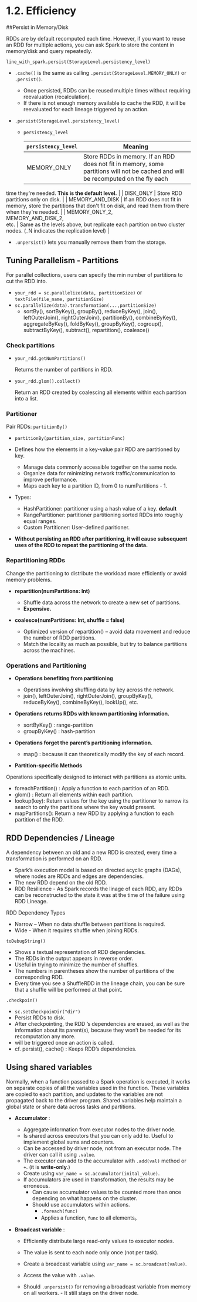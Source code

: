 # 1.2. Efficiency

##Persist in Memory/Disk

RDDs are by default recomputed each time. However, if you want to reuse an RDD for multiple actions, you can ask Spark to store the content in memory/disk and query repeatedly. 

`line_with_spark.persist(StorageLevel.persistency_level) `

* `.cache()` is the same as calling `.persist(StorageLevel.MEMORY_ONLY)` or `.persist()`. 

  - Once persisted, RDDs can be reused multiple times without requiring reevaluation (recalculation). 
  - If there is not enough memory available to cache the RDD, it will be reevaluated for each lineage triggered by an action. 

* `.persist(StorageLevel.persistency_level)` 

  * `persistency_level`

    | `persistency_level`                                   | Meaning                                                      |
    | ------------------------------------------------ | ------------------------------------------------------------ |
    | MEMORY_ONLY                                      | Store RDDs in memory. If an RDD does not fit in memory, some partitions will not be cached and will be recomputed on the fly each
time they're needed. **This is the default level.** |
    | DISK_ONLY                                        | Store RDD partitions only on disk.                           |
    | MEMORY_AND_DISK                                  | If an RDD does not fit in memory, store the partitions that don't fit on disk, and read them from there when they're needed. |
    | MEMORY_ONLY_2,<br />MEMORY_AND_DISK_2,<br />etc. | Same as the levels above, but replicate each partition on two cluster nodes. (_N indicates the replication level) |

* `.unpersist()` lets you manually remove them from the storage. 

## Tuning Parallelism - Partitions

For parallel collections, users can specify the min number of partitions to cut the RDD into.

* `your_rdd = sc.parallelize(data, partitionSize)` or `textFile(file_name, partitionSize)`
* `sc.parallelize(data).transformation(...,partitionSize)`
  * sortBy(), sortByKey(), groupBy(), reduceByKey(), join(), leftOuterJoin(), rightOuterJoin(), partitionBy(), combineByKey(), aggregateByKey(), foldByKey(), groupByKey(), cogroup(), subtractByKey(), subtract(), repartition(), coalesce() 

### Check partitions

* `your_rdd.getNumPartitions()`

  Returns the number of partitions in RDD.

* `your_rdd.glom().collect()`

  Return an RDD created by coalescing all elements within each partition into a list.

### Partitioner

Pair RDDs: `partitionBy()`

* `partitionBy(partition_size, partitionFunc)`

* Defines how the elements in a key-value pair RDD are partitioned by key. 
  * Manage data commonly accessible together on the same node.
  * Organize data for minimizing network traffic/communication to improve performance.
  * Maps each key to a partition ID, from 0 to numPartitions - 1. 
* Types:
  * HashPartitioner: partitioner using a hash value of a key. **default**
  * RangePartitioner: partitioner partitioning sorted RDDs into roughly equal ranges.
  * Custom Partitioner: User-defined paritioner.
* **Without persisting an RDD after partitioning, it will cause subsequent uses of the RDD to repeat the partitioning of the data.**

### Repartitioning RDDs

Change the partitioning to distribute the workload more efficiently or avoid memory problems. 

* **repartition(numPartitions: Int)**
  * Shuffle data across the network to create a new set of partitions.
  * **Expensive.** 

* **coalesce(numPartitions: Int, shuffle = false)**
  * Optimized version of repartition() – avoid data movement and reduce the number of RDD partitions.
  * Match the locality as much as possible, but try to balance partitions across the machines. 

### Operations and Partitioning

* **Operations benefiting from partitioning**
  * Operations involving shuffling data by key across the network. 
  * join(), leftOuterJoin(), rightOuterJoin(), groupByKey(), reduceByKey(), combineByKey(), lookUp(), etc. 

* **Operations returns RDDs with known partitioning information.**
  * sortByKey() : range-partition
  * groupByKey() : hash-partition 

* **Operations forget the parent’s partitioning information.**
  * map() : because it can theoretically modify the key of each record. 

*  **Partition-specific Methods**

  Operations specifically designed to interact with partitions as atomic units. 

  * foreachPartition() : Apply a function to each partition of an RDD. 
  * glom() : Return all elements within each partition. 
  * lookup(key): Return values for the key using the partitioner to narrow its search to only the partitions where the key would present. 
  * mapPartitions(): Return a new RDD by applying a function to each partition of the RDD. 

## RDD Dependencies / Lineage

A dependency between an old and a new RDD is created, every time a transformation is performed on an RDD. 

- Spark’s execution model is based on directed acyclic graphs (DAGs), where nodes are RDDs and edges are dependencies.
- The new RDD depend on the old RDD. 
- RDD Resilience - As Spark records the linage of each RDD, any RDDs can be reconstructed to the state it was at the time of the failure using RDD Lineage. 

RDD Dependency Types

* Narrow – When no data shuffle between partitions is required.
* Wide - When it requires shuffle when joining RDDs.

`toDebugString()`

* Shows a textual representation of RDD dependencies.
* The RDDs in the output appears in reverse order.
* Useful in trying to minimize the number of shuffles. 
* The numbers in parentheses show the number of partitions of the corresponding RDD. 
* Every time you see a ShuffleRDD in the lineage chain, you can be sure that a shuffle will be performed at that point. 

`.checkpoin()`

* `sc.setCheckpoinDir("dir")`
* Persist RDDs to disk.
* After checkpointing, the RDD ’s dependencies are erased, as well as the information about its parent(s), because they won’t be needed for its recomputation any more. 
* will be triggered once an action is called.
* cf. persist(), cache() : Keeps RDD’s dependencies. 

## Using shared variables

Normally, when a function passed to a Spark operation is executed, it works on separate copies of all the variables used in the function. These variables are copied to each partition, and updates to the variables are not propagated back to the driver program. 
Shared variables help maintain a global state or share data across tasks and partitions. 

* **Accumulator** :

  * Aggregate information from executor nodes to the driver node. 
  * Is shared across executors that you can only add to. Useful to implement global sums and counters. 
  * Can be accessed by driver node, not from an executor node. The driver can call it using `.value`. 
  * The executor can add to the accumulator with `.add(val)` method or `+`. (it is **write-only**.) 
  * Create using `var_name = sc.accumulator(inital_value)`. 
  * If accumulators are used in transformation, the results may be erroneous. 
    * Can cause accumulator values to be counted more than once depending on what happens on the cluster. 
    * Should use accumulators within actions.
      * `.foreach(func)` 
      * Applies a function, `func` to all elements。

* **Broadcast variable** :

  * Efficiently distribute large read-only values to executor nodes. 

  * The value is sent to each node only once (not per task).

  * Create a broadcast variable using `var_name = sc.broadcast(value)`.

  * Access the value with `.value`. 

  * Should `.unpersist()` for removing a broadcast variable from memory on all workers. - It still stays on the driver node. 

    